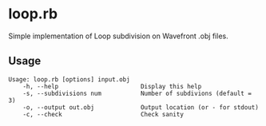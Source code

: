loop.rb
=======

Simple implementation of Loop subdivision on Wavefront .obj files.

Usage
-----

    Usage: loop.rb [options] input.obj
        -h, --help                       Display this help
        -s, --subdivisions num           Number of subdivions (default = 3)
        -o, --output out.obj             Output location (or - for stdout)
        -c, --check                      Check sanity
